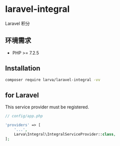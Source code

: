 # laravel-integral

Laravel 积分

## 环境需求

- PHP >= 7.2.5

## Installation

```bash
composer require larva/laravel-integral -vv
```

## for Laravel

This service provider must be registered.

```php
// config/app.php

'providers' => [
    '...',
    Larva\Integral\IntegralServiceProvider::class,
];
```





